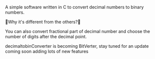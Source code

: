 A simple software written in C to convert decimal numbers to binary numbers.

💯Why it's different from the others?💯

You can also convert fractional part of decimal number and choose the number of digits after the decimal point.

decimaltobinConverter is becoming BitVerter, stay tuned for an update coming soon adding lots of new features
